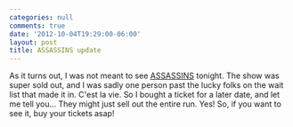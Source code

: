 ```yaml
---
categories: null
comments: true
date: '2012-10-04T19:29:00-06:00'
layout: post
title: ASSASSINS update
---
```


As it turns out, I was not meant to see [ASSASSINS](http://www.shotgunplayers.org/2012_assassins.htm) tonight. The show was super sold out, and I was sadly one person past the lucky folks on the wait list that made it in. C'est la vie. So I bought a ticket for a later date, and let me tell you... They might just sell out the entire run. Yes! So, if you want to see it, buy your tickets asap!
